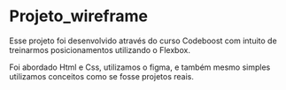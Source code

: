 # Projeto_wireframe

Esse projeto foi desenvolvido através do curso Codeboost com intuito de treinarmos posicionamentos utilizando o Flexbox.

Foi abordado Html e Css, utilizamos o figma, e também mesmo simples utilizamos conceitos como se fosse projetos reais.
